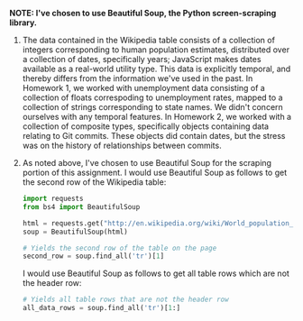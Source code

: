 **NOTE: I've chosen to use Beautiful Soup, the Python screen-scraping library.**

1. The data contained in the Wikipedia table consists of a collection of integers corresponding to human population estimates, distributed over a collection of dates, specifically years; JavaScript makes dates available as a real-world utility type. This data is explicitly temporal, and thereby differs from the information we've used in the past. In Homework 1, we worked with unemployment data consisting of a collection of floats correspoding to unemployment rates, mapped to a collection of strings corresponding to state names. We didn't concern ourselves with any temporal features. In Homework 2, we worked with a collection of composite types, specifically objects containing data relating to Git commits. These objects did contain dates, but the stress was on the history of relationships between commits.

2. As noted above, I've chosen to use Beautiful Soup for the scraping portion of this assignment. I would use Beautiful Soup as follows to get the second row of the Wikipedia table:

    ```python
    import requests
    from bs4 import BeautifulSoup

    html = requests.get("http://en.wikipedia.org/wiki/World_population_estimates").text
    soup = BeautifulSoup(html)

    # Yields the second row of the table on the page
    second_row = soup.find_all('tr')[1]
    ```

    I would use Beautiful Soup as follows to get all table rows which are not the header row:

    ```python
    # Yields all table rows that are not the header row
    all_data_rows = soup.find_all('tr')[1:]
    ```
